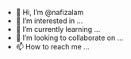 - 👋 Hi, I’m @nafizalam
- 👀 I’m interested in ...
- 🌱 I’m currently learning ...
- 💞️ I’m looking to collaborate on ...
- 📫 How to reach me ...

<!---
nafizalam/nafizalam is a ✨ special ✨ repository because its `README.md` (this file) appears on your GitHub profile.
You can click the Preview link to take a look at your changes.
--->
